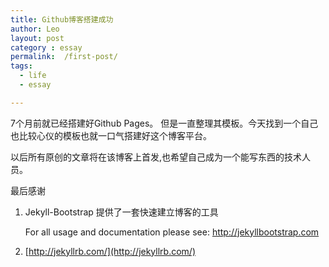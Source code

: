 ```yaml
---
title: Github博客搭建成功
author: Leo
layout: post
category : essay
permalink:  /first-post/
tags: 
  - life
  - essay

---
```



7个月前就已经搭建好Github Pages。
但是一直整理其模板。今天找到一个自己也比较心仪的模板也就一口气搭建好这个博客平台。

以后所有原创的文章将在该博客上首发,也希望自己成为一个能写东西的技术人员。



最后感谢

 1. Jekyll-Bootstrap 提供了一套快速建立博客的工具

    For all usage and documentation please see: <http://jekyllbootstrap.com>

 2. [http://jekyllrb.com/](http://jekyllrb.com/)




  [1]: https://github.com/jolestar

